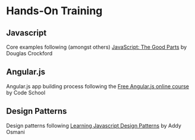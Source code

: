 # Hands-On Training
## Javascript
Core examples following (amongst others) [JavaScript: The Good Parts](http://www.amazon.com/JavaScript-Good-Parts-Douglas-Crockford/dp/0596517742) by Douglas Crockford
## Angular.js
Angular.js app building process following the [Free Angular.js online course](http://campus.codeschool.com/courses/shaping-up-with-angular-js/intro) by Code School
## Design Patterns
Design patterns following [Learning Javascript Design Patterns](http://addyosmani.com/resources/essentialjsdesignpatterns/book/) by Addy Osmani